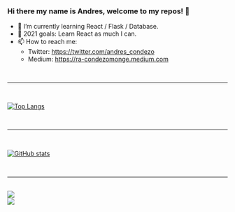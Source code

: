 ### Hi there my name is Andres, welcome to my repos! 👋


- 🌱 I’m currently learning React / Flask / Database.
- 🎯 2021 goals: Learn React as much I can.
- 📫 How to reach me: 
  - Twitter: https://twitter.com/andres_condezo
  - Medium: https://ra-condezomonge.medium.com

<br>
<hr>
<br>

[![Top Langs](https://github-readme-stats.vercel.app/api/top-langs/?username=andres-condezo&layout=compact&langs_count=12&theme=graywhite)](https://github.com/andres-condezo/github-readme-stats)

<br>
<hr>
<br>

[![GitHub stats](https://github-readme-stats.vercel.app/api?username=andres-condezo&show_icons=true&theme=default)](https://github.com/andres-condezo/github-readme-stats)

<br>
<hr>
<br>

<div>
<a href="https://github.com/anuraghazra/github-readme-stats">
  <img align="center" src="https://github-readme-stats.vercel.app/api/pin/?username=anuraghazra&repo=github-readme-stats" />
</a>
</div>

<a href="https://github.com/anuraghazra/convoychat">
  <img align="center" src="https://github-readme-stats.vercel.app/api/pin/?username=anuraghazra&repo=convoychat" />
</a>
